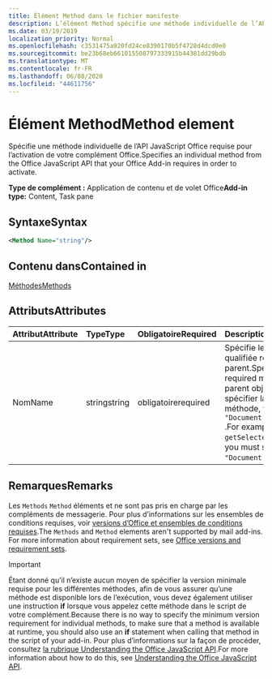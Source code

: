 ```yaml
---
title: Élément Method dans le fichier manifeste
description: L’élément Method spécifie une méthode individuelle de l’API JavaScript Office requise pour l’activation de vos compléments Office.
ms.date: 03/19/2019
localization_priority: Normal
ms.openlocfilehash: c3531475a920fd24ce8390170b5f4728d4dcd0e0
ms.sourcegitcommit: be23b68eb661015508797333915b44381dd29bdb
ms.translationtype: MT
ms.contentlocale: fr-FR
ms.lasthandoff: 06/08/2020
ms.locfileid: "44611756"
---
```

# <a name="method-element"></a><span data-ttu-id="555be-103">Élément Method</span><span class="sxs-lookup"><span data-stu-id="555be-103">Method element</span></span>

<span data-ttu-id="555be-104">Spécifie une méthode individuelle de l’API JavaScript Office requise pour l’activation de votre complément Office.</span><span class="sxs-lookup"><span data-stu-id="555be-104">Specifies an individual method from the Office JavaScript API that your Office Add-in requires in order to activate.</span></span>

<span data-ttu-id="555be-105">**Type de complément :** Application de contenu et de volet Office</span><span class="sxs-lookup"><span data-stu-id="555be-105">**Add-in type:** Content, Task pane</span></span>

## <a name="syntax"></a><span data-ttu-id="555be-106">Syntaxe</span><span class="sxs-lookup"><span data-stu-id="555be-106">Syntax</span></span>

```XML
<Method Name="string"/>
```

## <a name="contained-in"></a><span data-ttu-id="555be-107">Contenu dans</span><span class="sxs-lookup"><span data-stu-id="555be-107">Contained in</span></span>

[<span data-ttu-id="555be-108">Méthodes</span><span class="sxs-lookup"><span data-stu-id="555be-108">Methods</span></span>](methods.md)

## <a name="attributes"></a><span data-ttu-id="555be-109">Attributs</span><span class="sxs-lookup"><span data-stu-id="555be-109">Attributes</span></span>

|<span data-ttu-id="555be-110">**Attribut**</span><span class="sxs-lookup"><span data-stu-id="555be-110">**Attribute**</span></span>|<span data-ttu-id="555be-111">**Type**</span><span class="sxs-lookup"><span data-stu-id="555be-111">**Type**</span></span>|<span data-ttu-id="555be-112">**Obligatoire**</span><span class="sxs-lookup"><span data-stu-id="555be-112">**Required**</span></span>|<span data-ttu-id="555be-113">**Description**</span><span class="sxs-lookup"><span data-stu-id="555be-113">**Description**</span></span>|
|:-----|:-----|:-----|:-----|
|<span data-ttu-id="555be-114">Nom</span><span class="sxs-lookup"><span data-stu-id="555be-114">Name</span></span>|<span data-ttu-id="555be-115">string</span><span class="sxs-lookup"><span data-stu-id="555be-115">string</span></span>|<span data-ttu-id="555be-116">obligatoire</span><span class="sxs-lookup"><span data-stu-id="555be-116">required</span></span>|<span data-ttu-id="555be-117">Spécifie le nom de la méthode qualifiée requise avec son objet parent.</span><span class="sxs-lookup"><span data-stu-id="555be-117">Specifies the name of the required method qualified with its parent object.</span></span> <span data-ttu-id="555be-118">Par exemple, pour spécifier la `getSelectedDataAsync` méthode, vous devez spécifier `"Document.getSelectedDataAsync"` .</span><span class="sxs-lookup"><span data-stu-id="555be-118">For example, to specify the `getSelectedDataAsync` method, you must specify `"Document.getSelectedDataAsync"`.</span></span>|

## <a name="remarks"></a><span data-ttu-id="555be-119">Remarques</span><span class="sxs-lookup"><span data-stu-id="555be-119">Remarks</span></span>

<span data-ttu-id="555be-120">Les `Methods` `Method` éléments et ne sont pas pris en charge par les compléments de messagerie. Pour plus d’informations sur les ensembles de conditions requises, voir [versions d’Office et ensembles de conditions requises](../../develop/office-versions-and-requirement-sets.md).</span><span class="sxs-lookup"><span data-stu-id="555be-120">The `Methods` and `Method` elements aren't supported by mail add-ins. For more information about requirement sets, see [Office versions and requirement sets](../../develop/office-versions-and-requirement-sets.md).</span></span>

> [!IMPORTANT]
> <span data-ttu-id="555be-121">Étant donné qu’il n’existe aucun moyen de spécifier la version minimale requise pour les différentes méthodes, afin de vous assurer qu’une méthode est disponible lors de l’exécution, vous devez également utiliser une instruction **if** lorsque vous appelez cette méthode dans le script de votre complément.</span><span class="sxs-lookup"><span data-stu-id="555be-121">Because there is no way to specify the minimum version requirement for individual methods, to make sure that a method is available at runtime, you should also use an **if** statement when calling that method in the script of your add-in.</span></span> <span data-ttu-id="555be-122">Pour plus d’informations sur la façon de procéder, consultez [la rubrique Understanding the Office JavaScript API](../../develop/understanding-the-javascript-api-for-office.md).</span><span class="sxs-lookup"><span data-stu-id="555be-122">For more information about how to do this, see [Understanding the Office JavaScript API](../../develop/understanding-the-javascript-api-for-office.md).</span></span>
